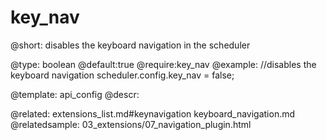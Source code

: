 key_nav
=============

@short: disables the keyboard navigation in the scheduler
	

@type: boolean
@default:true
@require:key_nav
@example:
//disables the keyboard navigation
scheduler.config.key_nav = false;

@template:	api_config
@descr:

@related:
	extensions_list.md#keynavigation
    keyboard_navigation.md
@relatedsample:
	03_extensions/07_navigation_plugin.html